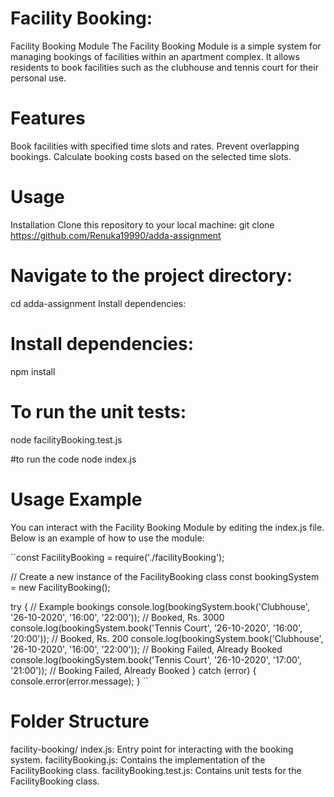 
# Facility Booking:

Facility Booking Module
The Facility Booking Module is a simple system for managing bookings of facilities within an apartment complex. It allows residents to book facilities such as the clubhouse and tennis court for their personal use.

# Features
Book facilities with specified time slots and rates.
Prevent overlapping bookings.
Calculate booking costs based on the selected time slots.
# Usage
Installation
Clone this repository to your local machine:
git clone https://github.com/Renuka19990/adda-assignment

# Navigate to the project directory:
cd adda-assignment
Install dependencies:


# Install dependencies:
npm install


# To run the unit tests:
node facilityBooking.test.js

#to run the code
node index.js

# Usage Example
You can interact with the Facility Booking Module by editing the index.js file. Below is an example of how to use the module:

``const FacilityBooking = require('./facilityBooking');

// Create a new instance of the FacilityBooking class
const bookingSystem = new FacilityBooking();

try {
    // Example bookings
    console.log(bookingSystem.book('Clubhouse', '26-10-2020', '16:00', '22:00')); // Booked, Rs. 3000
    console.log(bookingSystem.book('Tennis Court', '26-10-2020', '16:00', '20:00')); // Booked, Rs. 200
    console.log(bookingSystem.book('Clubhouse', '26-10-2020', '16:00', '22:00')); // Booking Failed, Already Booked
    console.log(bookingSystem.book('Tennis Court', '26-10-2020', '17:00', '21:00')); // Booking Failed, Already Booked
} catch (error) {
    console.error(error.message);
}
``

# Folder Structure
facility-booking/
index.js: Entry point for interacting with the booking system.
facilityBooking.js: Contains the implementation of the FacilityBooking class.
facilityBooking.test.js: Contains unit tests for the FacilityBooking class.
